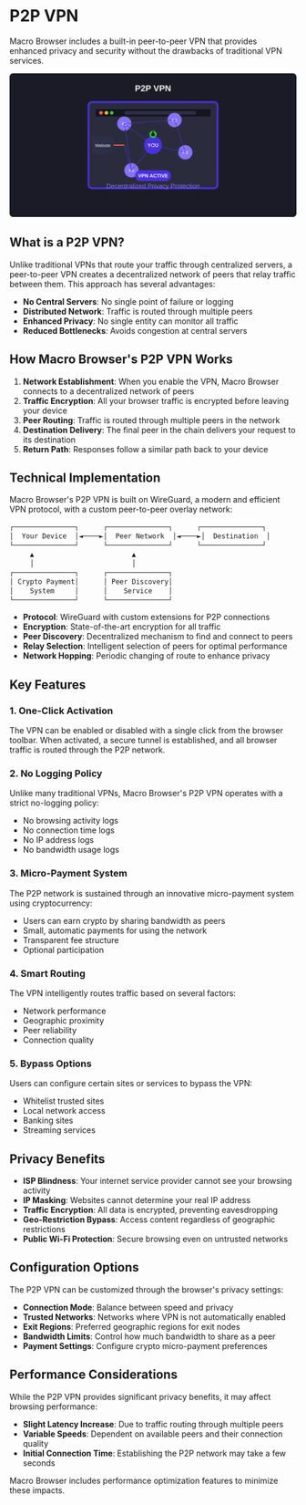 # P2P VPN

Macro Browser includes a built-in peer-to-peer VPN that provides enhanced privacy and security without the drawbacks of traditional VPN services.

![P2P VPN](/images/features/p2p-vpn.svg)

## What is a P2P VPN?

Unlike traditional VPNs that route your traffic through centralized servers, a peer-to-peer VPN creates a decentralized network of peers that relay traffic between them. This approach has several advantages:

- **No Central Servers**: No single point of failure or logging
- **Distributed Network**: Traffic is routed through multiple peers
- **Enhanced Privacy**: No single entity can monitor all traffic
- **Reduced Bottlenecks**: Avoids congestion at central servers

## How Macro Browser's P2P VPN Works

1. **Network Establishment**: When you enable the VPN, Macro Browser connects to a decentralized network of peers
2. **Traffic Encryption**: All your browser traffic is encrypted before leaving your device
3. **Peer Routing**: Traffic is routed through multiple peers in the network
4. **Destination Delivery**: The final peer in the chain delivers your request to its destination
5. **Return Path**: Responses follow a similar path back to your device

## Technical Implementation

Macro Browser's P2P VPN is built on WireGuard, a modern and efficient VPN protocol, with a custom peer-to-peer overlay network:

```
┌───────────────┐      ┌───────────────┐      ┌───────────────┐
│  Your Device  │◄────►│  Peer Network  │◄────►│  Destination  │
└───────────────┘      └───────────────┘      └───────────────┘
     ▲                        ▲
     │                        │
┌───────────────┐      ┌───────────────┐
│ Crypto Payment│      │ Peer Discovery│
│    System     │      │    Service    │
└───────────────┘      └───────────────┘
```

- **Protocol**: WireGuard with custom extensions for P2P connections
- **Encryption**: State-of-the-art encryption for all traffic
- **Peer Discovery**: Decentralized mechanism to find and connect to peers
- **Relay Selection**: Intelligent selection of peers for optimal performance
- **Network Hopping**: Periodic changing of route to enhance privacy

## Key Features

### 1. One-Click Activation

The VPN can be enabled or disabled with a single click from the browser toolbar. When activated, a secure tunnel is established, and all browser traffic is routed through the P2P network.

### 2. No Logging Policy

Unlike many traditional VPNs, Macro Browser's P2P VPN operates with a strict no-logging policy:

- No browsing activity logs
- No connection time logs
- No IP address logs
- No bandwidth usage logs

### 3. Micro-Payment System

The P2P network is sustained through an innovative micro-payment system using cryptocurrency:

- Users can earn crypto by sharing bandwidth as peers
- Small, automatic payments for using the network
- Transparent fee structure
- Optional participation

### 4. Smart Routing

The VPN intelligently routes traffic based on several factors:

- Network performance
- Geographic proximity
- Peer reliability
- Connection quality

### 5. Bypass Options

Users can configure certain sites or services to bypass the VPN:

- Whitelist trusted sites
- Local network access
- Banking sites
- Streaming services

## Privacy Benefits

- **ISP Blindness**: Your internet service provider cannot see your browsing activity
- **IP Masking**: Websites cannot determine your real IP address
- **Traffic Encryption**: All data is encrypted, preventing eavesdropping
- **Geo-Restriction Bypass**: Access content regardless of geographic restrictions
- **Public Wi-Fi Protection**: Secure browsing even on untrusted networks

## Configuration Options

The P2P VPN can be customized through the browser's privacy settings:

- **Connection Mode**: Balance between speed and privacy
- **Trusted Networks**: Networks where VPN is not automatically enabled
- **Exit Regions**: Preferred geographic regions for exit nodes
- **Bandwidth Limits**: Control how much bandwidth to share as a peer
- **Payment Settings**: Configure crypto micro-payment preferences

## Performance Considerations

While the P2P VPN provides significant privacy benefits, it may affect browsing performance:

- **Slight Latency Increase**: Due to traffic routing through multiple peers
- **Variable Speeds**: Dependent on available peers and their connection quality
- **Initial Connection Time**: Establishing the P2P network may take a few seconds

Macro Browser includes performance optimization features to minimize these impacts. 